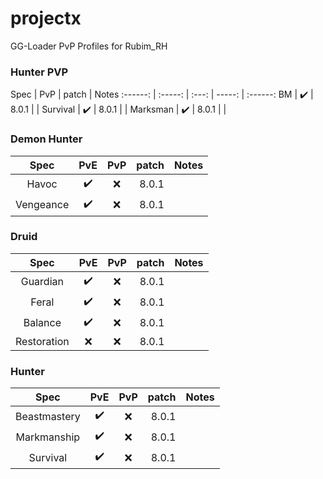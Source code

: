 # projectx
GG-Loader PvP Profiles for Rubim_RH

### Hunter PVP
Spec  | PvP | patch | Notes
:------: | :-----: | :---: | -----: | :------:
BM   | :heavy_check_mark:    |  8.0.1 |   | 
Survival   | :heavy_check_mark:    |  8.0.1 |   | 
Marksman    | :heavy_check_mark:   |   8.0.1  |   | 

### Demon Hunter
Spec  | PvE | PvP | patch | Notes
:------: | :-----: | :---: | -----: | :------:
Havoc    | :heavy_check_mark:    |  :x:   |  8.0.1 |   |  
Vengeance    | :heavy_check_mark:    |  :x:   |  8.0.1 |   | 

### Druid
Spec  | PvE | PvP | patch | Notes
:------: | :-----: | :---: | -----: | :------:
Guardian    | :heavy_check_mark:    |  :x:   |  8.0.1 |   | 
Feral    | :heavy_check_mark:    |  :x:   |  8.0.1 |   | 
Balance    | :heavy_check_mark:   | :x:   |   8.0.1  |   | 
Restoration    | :x:   | :x:   |   8.0.1  |   | 

### Hunter
Spec  | PvE | PvP | patch | Notes
:------: | :-----: | :---: | -----: | :------:
Beastmastery    | :heavy_check_mark:    |  :x:   |  8.0.1 |  | 
Markmanship    | :heavy_check_mark:    |  :x:   |  8.0.1 |   | 
Survival    | :heavy_check_mark:   | :x:   |   8.0.1  |   | 
